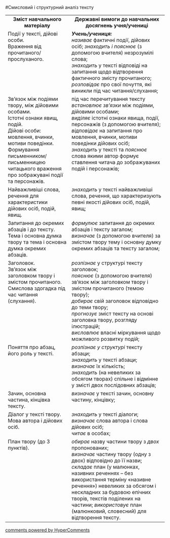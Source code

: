 <div id="hypercomments_widget" class="js-hypercomments-widget invisible"></div>

#Смисловий і структурний аналіз тексту

<table>
  <tr>
    <td width="40%" align="center"><b>Зміст навчального матеріалу<b></td>
    <td width="60%" align="center"><b>Державні вимоги до навчальних досягнень учня/учениці</b></td>
  </tr>
  <tr>
    <td width="40%" style="vertical-align:top !important;">
Події у тексті, дійові особи.<br>
Враження від прочитаного/прослуханого.
	</td>
    <td width="60%" style="vertical-align:top !important;">
<i><b>Учень/учениця:</b></i><br>
<i>називає</i> фактичні події, дійових осіб; <i>знаходить і пояснює</i> (з допомогою вчителя) незрозумілі слова; <br>
<i>знаходить</i> у тексті відповіді на запитання щодо відтворення фактичного змісту прочитаного;<br>
<i>розповідає</i> про свої почуття, які виникли під час читання/слухання;
</td>
  </tr>
    <tr>
    <td width="40%" style="vertical-align:top !important;">
Зв’язок між подіями твору, між дійовими особами.<br> 
Істотні ознаки явищ, подій.<br>
Дійові особи: мовлення, вчинки, мотиви поведінки. <br>
Формування письменником/письменницею читацького враження про зображувані події та персонажів.
	</td>
    <td width="60%" style="vertical-align:top !important;">
під час перечитування тексту <i>встановлює зв’язки</i> між подіями, дійовими особами;<br>
<i>виділяє</i> істотні ознаки явища, події, персонажів (з допомогою вчителя);<br>
<i>відповідає</i> на запитання про мовлення, вчинки, мотиви поведінки дійових осіб;  <br>
<i>знаходить</i> у тексті та <i>пояснює</i> слова якими автор формує ставлення читача до зображуваних подій і персонажів;
</td>
  </tr>
    <tr>
    <td width="40%" style="vertical-align:top !important;">
Найважливіші слова, речення для характеристики дійових осіб, подій, явищ.
  </td>
    <td width="60%" style="vertical-align:top !important;">
<i>знаходить</i> у тексті найважливіші слова, речення, що характеризують певні якості дійових осіб, подій, явищ;
</td>
  </tr>
    <tr>
    <tr>
    <td width="40%" style="vertical-align:top !important;">
Запитання до окремих абзаців і до тексту.<br>
Тема і основна  думка твору та тема і основна  думка окремих абзаців.
	</td>
    <td width="60%" style="vertical-align:top !important;">
<i>формулює</i> запитання до окремих абзаців і тексту загалом;<br>
<i>визначає</i> (з допомогою вчителя) за змістом твору тему і основну думку окремих абзаців та тексту загалом;</td>
  </tr>
    <tr>
    <td width="40%" style="vertical-align:top !important;">
Заголовок. <br>
Зв’язок між заголовком твору і змістом прочитаного.<br>
Смислова здогадка під час читання (слухання).
	</td>
    <td width="60%" style="vertical-align:top !important;">
<i>розпізнає</i> у структурі тексту заголовок;<br>
<i>пояснює</i> (з допомогою вчителя) зв’язок між заголовком твору і змістом прочитаного (темою твору);<br>
<i>добирає</i> свій заголовок відповідно до теми твору;<br>
<i>прогнозує</i> зміст  тексту на основі заголовка твору, розгляду ілюстрацій; <br>
<i>висловлює</i> власні міркування щодо можливого розвитку подій;</td>
  </tr>
    <tr>
    <td width="40%" style="vertical-align:top !important;">
Поняття про абзац, його роль у тексті.
	</td>
    <td width="60%" style="vertical-align:top !important;">
<i>розпізнає у структурі</i> тексту абзаци;<br>
<i>знаходить</i> у тексті абзаци; <br>
<i>визначає</i> їх кількість; <br>
<i>знаходить</i> (на невеликих за обсягом творах) спільне і відмінне у змісті двох послідовних абзаців;
</td>
  </tr>
    <tr>
    <td width="40%" style="vertical-align:top !important;">
Зачин, основна частина, кінцівка тексту.
	</td>
    <td width="60%" style="vertical-align:top !important;">
<i>визначає</i> у тексті зачин, основну частину, кінцівку;
</td>
  </tr>
    <tr>
    <td width="40%" style="vertical-align:top !important;">
Діалог у тексті твору.<br>
Мова автора і дійових осіб.
  </td>
    <td width="60%" style="vertical-align:top !important;">
<i>знаходить</i> у тексті діалоги;<br>
<i>визначає</i> слова автора і слова дійових осіб;<br>
<i>читає</i> в особах;
</td>
  </tr>
    <tr>
    <td width="40%" style="vertical-align:top !important;">
План твору (до 3 пунктів).
	</td>
    <td width="60%" style="vertical-align:top !important;">
<i>обирає</i> назву частини твору з <i>двох</i> пропонованих;<br>
<i>визначає</i> частину твору (одну з двох) відповідно до її назви;<br>
<i>складає</i> план (у малюнках, називних реченнях – без використання терміну «називне речення») невеликих за обсягом і нескладних за будовою епічних творів, текстів поділених на частини; <i>використовує</i> план (малюнковий, словесний) для відтворення тексту.
</td>
  </tr>
</table>

<div class="js-hypercomments-container">
<a href="http://hypercomments.com" class="hc-link" title="comments widget">comments powered by HyperComments</a>
</div>
